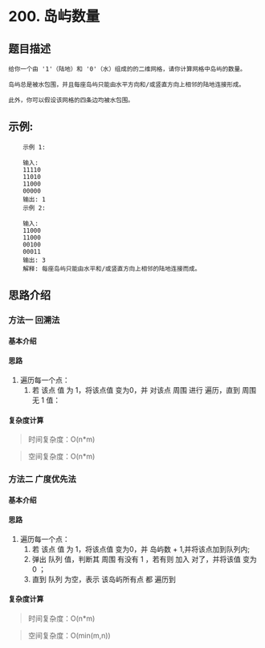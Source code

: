 #  200. 岛屿数量

## 题目描述

    给你一个由 '1'（陆地）和 '0'（水）组成的的二维网格，请你计算网格中岛屿的数量。

    岛屿总是被水包围，并且每座岛屿只能由水平方向和/或竖直方向上相邻的陆地连接形成。

    此外，你可以假设该网格的四条边均被水包围。

## 示例:
```
  	示例 1:

    输入:
    11110
    11010
    11000
    00000
    输出: 1
    示例 2:

    输入:
    11000
    11000
    00100
    00011
    输出: 3
    解释: 每座岛屿只能由水平和/或竖直方向上相邻的陆地连接而成。
```

## 思路介绍

### 方法一 回溯法

#### 基本介绍

#### 思路

1. 遍历每一个点：
   1. 若 该点 值 为 1，将该点值 变为0，并 对该点 周围 进行 遍历，直到 周围 无 1 值：
   
#### 复杂度计算

> 时间复杂度：O(n*m)

> 空间复杂度：O(n*m)

### 方法二 广度优先法

#### 基本介绍

#### 思路

1. 遍历每一个点：
   1. 若 该点 值 为 1，将该点值 变为0，并 岛屿数 + 1,并将该点加到队列内;
   2. 弹出 队列 值，判断其 周围 有没有 1 ，若有则 加入 对了，并将该值 变为 0 ；
   3. 直到 队列 为空，表示 该岛屿所有点 都 遍历到
   
#### 复杂度计算

> 时间复杂度：O(n*m)

> 空间复杂度：O(min(m,n))